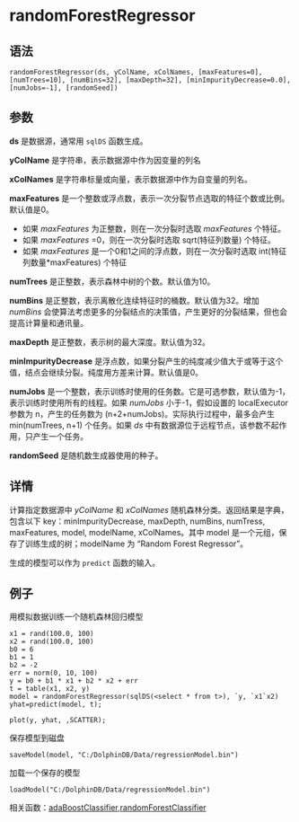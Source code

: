 # randomForestRegressor

## 语法

`randomForestRegressor(ds, yColName, xColNames,
[maxFeatures=0], [numTrees=10], [numBins=32], [maxDepth=32],
[minImpurityDecrease=0.0], [numJobs=-1], [randomSeed])`

## 参数

**ds** 是数据源，通常用 `sqlDS` 函数生成。

**yColName** 是字符串，表示数据源中作为因变量的列名

**xColNames** 是字符串标量或向量，表示数据源中作为自变量的列名。

**maxFeatures** 是一个整数或浮点数，表示一次分裂节点选取的特征个数或比例。默认值是0。

* 如果 *maxFeatures* 为正整数，则在一次分裂时选取
  *maxFeatures* 个特征。
* 如果 *maxFeatures* =0，则在一次分裂时选取 sqrt(特征列数量)
  个特征。
* 如果 *maxFeatures* 是一个0和1之间的浮点数，则在一次分裂时选取
  int(特征列数量\*maxFeatures) 个特征

**numTrees** 是正整数，表示森林中树的个数。默认值为10。

**numBins** 是正整数，表示离散化连续特征时的桶数。默认值为32。增加 *numBins*
会使算法考虑更多的分裂结点的决策值，产生更好的分裂结果，但也会提高计算量和通讯量。

**maxDepth** 是正整数，表示树的最大深度。默认值为32。

**minImpurityDecrease** 是浮点数，如果分裂产生的纯度减少值大于或等于这个值，结点会继续分裂。纯度用方差来计算。默认值是0。

**numJobs** 是一个整数，表示训练时使用的任务数。它是可选参数，默认值为-1，表示训练时使用所有的线程。如果
*numJobs* 小于-1，假如设置的 localExecutor 参数为 n，产生的任务数为
(n+2+numJobs)。实际执行过程中，最多会产生 min(numTrees, n+1) 个任务。如果 *ds*
中有数据源位于远程节点，该参数不起作用，只产生一个任务。

**randomSeed** 是随机数生成器使用的种子。

## 详情

计算指定数据源中 *yColName* 和 *xColNames* 随机森林分类。返回结果是字典，包含以下
key：minImpurityDecrease, maxDepth, numBins, numTress, maxFeatures, model, modelName,
xColNames。其中 model 是一个元组，保存了训练生成的树；modelName 为 “Random Forest Regressor”。

生成的模型可以作为 `predict` 函数的输入。

## 例子

用模拟数据训练一个随机森林回归模型

```
x1 = rand(100.0, 100)
x2 = rand(100.0, 100)
b0 = 6
b1 = 1
b2 = -2
err = norm(0, 10, 100)
y = b0 + b1 * x1 + b2 * x2 + err
t = table(x1, x2, y)
model = randomForestRegressor(sqlDS(<select * from t>), `y, `x1`x2)
yhat=predict(model, t);

plot(y, yhat, ,SCATTER);
```

保存模型到磁盘

```
saveModel(model, "C:/DolphinDB/Data/regressionModel.bin")
```

加载一个保存的模型

```
loadModel("C:/DolphinDB/Data/regressionModel.bin")
```

相关函数：[adaBoostClassifier](../a/adaBoostClassifier.html),[randomForestClassifier](randomForestClassifier.html)

